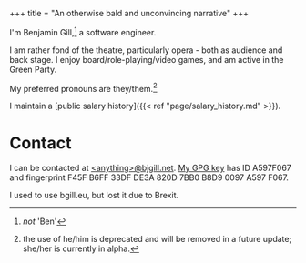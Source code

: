 +++
title = "An otherwise bald and unconvincing narrative"
+++

I'm Benjamin Gill,[^1] a software engineer.

[^1]: _not_ 'Ben'

I am rather fond of the theatre, particularly opera - both as audience and back stage. I enjoy board/role-playing/video games, and am active in the Green Party.

My preferred pronouns are they/them.[^2]

[^2]: the use of he/him is deprecated and will be removed in a future update; she/her is currently in alpha.

I maintain a [public salary history]({{< ref "page/salary_history.md" >}}).

# Contact

I can be contacted at [\<anything>@bjgill.net](mailto:website@bjgill.net). [My GPG key](https://pgp.mit.edu/pks/lookup?op=vindex&search=0xB8D90097A597F067) has ID A597F067 and fingerprint F45F B6FF 33DF DE3A 820D 7BB0 B8D9 0097 A597 F067.

I used to use bgill.eu, but lost it due to Brexit.

